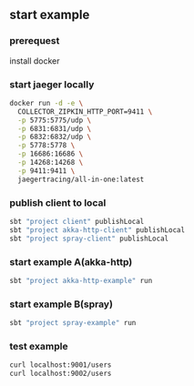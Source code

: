 ## start example
### prerequest
install docker

### start jaeger locally
``` bash
docker run -d -e \
  COLLECTOR_ZIPKIN_HTTP_PORT=9411 \
  -p 5775:5775/udp \
  -p 6831:6831/udp \
  -p 6832:6832/udp \
  -p 5778:5778 \
  -p 16686:16686 \
  -p 14268:14268 \
  -p 9411:9411 \
  jaegertracing/all-in-one:latest
```

### publish client to local
```bash
sbt "project client" publishLocal
sbt "project akka-http-client" publishLocal
sbt "project spray-client" publishLocal
```

### start example A(akka-http)
```bash
sbt "project akka-http-example" run
```

### start example B(spray)
```bash
sbt "project spray-example" run
```


### test example
```bash
curl localhost:9001/users
curl localhost:9002/users
```